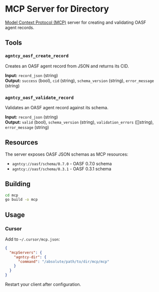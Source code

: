 # MCP Server for Directory

[Model Context Protocol (MCP)](https://modelcontextprotocol.io/) server for creating and validating OASF agent records.

## Tools

### `agntcy_oasf_create_record`

Creates an OASF agent record from JSON and returns its CID.

**Input:** `record_json` (string)  
**Output:** `success` (bool), `cid` (string), `schema_version` (string), `error_message` (string)

### `agntcy_oasf_validate_record`

Validates an OASF agent record against its schema.

**Input:** `record_json` (string)  
**Output:** `valid` (bool), `schema_version` (string), `validation_errors` ([]string), `error_message` (string)

## Resources

The server exposes OASF JSON schemas as MCP resources:

- `agntcy://oasf/schema/0.7.0` - OASF 0.7.0 schema
- `agntcy://oasf/schema/0.3.1` - OASF 0.3.1 schema

## Building

```bash
cd mcp
go build -o mcp
```

## Usage

### Cursor

Add to `~/.cursor/mcp.json`:

```json
{
  "mcpServers": {
    "agntcy-dir": {
      "command": "/absolute/path/to/dir/mcp/mcp"
    }
  }
}
```

Restart your client after configuration.
